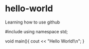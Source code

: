 # hello-world
Learning how to use github

#include <iostream>
  using namespace std;
  
  void main(){
    cout << "Hello World!\n";
    }
